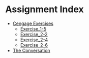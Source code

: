 # Assignment Index

* <a href="cengage_exercises">Cengage Exercises</a>
  * <a href="cengage_exercises/Exercise_1-5_BigLetter.zip">Exercise_1-5</a>
  * <a href="cengage_exercises/Exercise_2-2_Inches_to_centimeters.zip">Exercise_2-2</a>
  * <a href="cengage_exercises/Exercise_2-4_DebugTwo4.zip">Exercise_2-4</a>
  * <a href="cengage_exercises/Exercise_2-6_Movers.zip">Exercise_2-6</a>
* <a href="The%20Conversation/">The Conversation</a>
